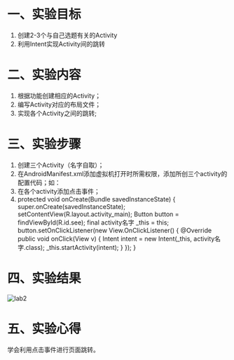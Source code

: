 # 一、实验目标
1. 创建2-3个与自己选题有关的Activity
2. 利用Intent实现Activity间的跳转
# 二、实验内容
1. 根据功能创建相应的Activity；
2. 编写Activity对应的布局文件；
3. 实现各个Activity之间的跳转;
# 三、实验步骤
1. 创建三个Activity（名字自取）；
2. 在AndroidManifest.xml添加虚拟机打开时所需权限，添加所创三个activity的配置代码；如：<activity android:name=".activity名字"></activity>
3. 在各个activity添加点击事件；
4. protected void onCreate(Bundle savedInstanceState) {
        super.onCreate(savedInstanceState);
        setContentView(R.layout.activity_main);
        Button button = findViewById(R.id.see);
        final activity名字 _this = this;
        button.setOnClickListener(new View.OnClickListener() {
            @Override
            public void onClick(View v) {
                Intent intent = new Intent(_this, activity名字.class);
                _this.startActivity(intent);
            }
        });
    }
# 四、实验结果
![lab2](https://raw.githubusercontent.com/xyl123580/android-labs-2020/master/students/net1814080903110/lab3.png)
# 五、实验心得
学会利用点击事件进行页面跳转。
